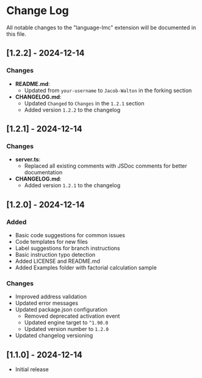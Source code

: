 # Change Log

All notable changes to the "language-lmc" extension will be documented in this file.

## [1.2.2] - 2024-12-14

### Changes

- **README.md**:
  - Updated from `your-username` to `Jacob-Walton` in the forking section
- **CHANGELOG.md**:
  - Updated `Changed` to `Changes` in the `1.2.1` section
  - Added version `1.2.2` to the changelog

## [1.2.1] - 2024-12-14

### Changes

- **server.ts**:
  - Replaced all existing comments with JSDoc comments for better documentation
- **CHANGELOG.md**:
  - Added version `1.2.1` to the changelog

## [1.2.0] - 2024-12-14

### Added

- Basic code suggestions for common issues
- Code templates for new files
- Label suggestions for branch instructions
- Basic instruction typo detection
- Added LICENSE and README.md
- Added Examples folder with factorial calculation sample

### Changes

- Improved address validation
- Updated error messages
- Updated package.json configuration
  - Removed deprecated activation event
  - Updated engine target to `^1.90.0`
  - Updated version number to `1.2.0`
- Updated changelog versioning

## [1.1.0] - 2024-12-14

- Initial release

